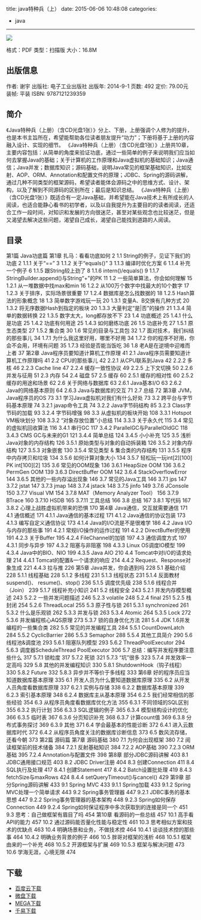 title: java特种兵（上）
date: 2015-06-06 10:48:08
categories:
 - java
---

![](http://img4.douban.com/lpic/s27404397.jpg)

格式：PDF
类型：扫描版
大小：16.8M

<!--more-->

## 出版信息 ##

作者: 谢宇 
出版社: 电子工业出版社
出版年: 2014-9-1
页数: 492
定价: 79.00元
装帧: 平装
ISBN: 9787121239359

## 简介 ##

《Java特种兵（上册）（含CD光盘1张）》分上、下册，上册强调个人修为的提升，也是本书主旨所在，希望能帮助各位读者朋友提升“功力”；下册将基于上册的内容融入设计、实现的细节。
《Java特种兵（上册）（含CD光盘1张）》上册共10章，主要内容包括：从简单的角度来验证功底，通过一些简单的例子来说明我们应当如何去掌握Java的基础；关于计算机的工作原理和Java虚拟机的基础知识；Java通信；Java并发；数据库知识；源码基础，说明Java常见的框架基础知识，比如反射、AOP、ORM、Annotation和配置文件的原理；JDBC、Spring的源码讲解，通过几种不同类型的框架源码，希望读者能体会源码之中的思维方式、设计、架构，以及了解到不同源码的区别所在；最后是知识总结。
《Java特种兵（上册）（含CD光盘1张）》既适合有一定Java基础，并希望能在Java技术上有所成长的人阅读，也适合能静心看书的初学者，以及以自我提升为主要目的的读者阅读，还适合工作一段时间，对知识和发展的方向很迷茫，甚至对某些观念也比较迷茫，但是又渴望去解决这些问题，渴望自己成长，渴望自己能找到道路的人阅读。

## 目录 ##

第1篇 Java功底篇
第1章 扎马：看看功底如何	2
1.1 String的例子，见证下我们的功底	2
1.1.1 关于“==”	3
1.1.2 关于“equals()”	3
1.1.3 编译时优化方案	6
1.1.4 补充一个例子	6
1.1.5 跟String较上劲了	8
1.1.6 intern()/equals()	9
1.1.7 StringBuilder.append()与String“+”的PK	11
1.2 一些简单算法，你会如何理解	15
1.2.1 从一堆数据中找max和min	16
1.2.2 从100万个数字中找最大的10个数字	17
1.2.3 关于排序，实际场景很重要	17
1.2.4 数据库是怎么找数据的	18
1.2.5 Hash算法的形象概念	18
1.3 简单数字游戏玩一玩	20
1.3.1 变量A、B交换有几种方式	20
1.3.2 将无序数据Hash到指定的板块	20
1.3.3 大量判定“是|否”的操作	21
1.3.4 简单的数据转换	22
1.3.5 数字太大，long都存放不下	23
1.4 功底概述	25
1.4.1 什么是功底	25
1.4.2 功底有何用途	25
1.4.3 如何磨练功底	26
1.5 功底补充	27
1.5.1 原生态类型	27
1.5.2 集合类	30
1.6 常见的目录与工具包	32
1.7 面对技术，我们纠结的那些事儿	34
1.7.1 为什么我这里好用，哪里不好用	34
1.7.2 你的程序不好用，你会不会用，环境有问题	35
1.7.3 经验是否能当饭吃	36
1.8 老A是在逆境中迎难而上者	37
第2章 Java程序员要知道计算机工作原理	41
2.1 Java程序员需要知道计算机工作原理吗	41
2.2 CPU的那些事儿	42
2.2.1 从CPU联系到Java	42
2.2.2 多核	46
2.2.3 Cache line	47
2.2.4 缓存一致性协议	49
2.2.5 上下文切换	50
2.2.6 并发与征用	51
2.3 内存	54
2.4 磁盘	57
2.5 缓存	60
2.5.1 缓存的相对性	60
2.5.2 缓存的用途和场景	62
2.6 关于网络与数据库	63
2.6.1 Java基本I/O	63
2.6.2 Java的网络基本原则	64
2.6.3 Java与数据库的交互	71
2.7 总结	72
第3章 JVM，Java程序员的OS	73
3.1 学习Java虚拟机对我们有什么好处	73
3.2 跨平台与字节码基本原理	74
3.2.1 javap命令工具	74
3.2.2 Java字节码结构	85
3.2.3 Class字节码的加载	93
3.2.4 字节码增强	98
3.3 从虚拟机的板块开始	108
3.3.1 Hotspot VM板块划分	108
3.3.2 “对象存放位置”小总结	114
3.3.3 关于永久代	115
3.4 常见的虚拟机回收算法	116
3.4.1 串行GC	117
3.4.2 ParallelGC与ParallelOldGC	118
3.4.3 CMS GC与未来的G1	121
3.4.4 简单总结	124
3.4.5 小小补充	125
3.5 浅析Java对象的内存结构	126
3.5.1 原始类型与对象的自动拆装箱	126
3.5.2 对象内存结构	127
3.5.3 对象嵌套	130
3.5.4 常见类型 & 集合类的内存结构	131
3.5.5 程序中内存拷贝和垃圾	134
3.5.6 如何计算对象大小	134
3.5.7 轻松玩一玩int[2][100] PK int[100][2]	135
3.6 常见的OOM现象	136
3.6.1 HeapSize OOM	136
3.6.2 PermGen OOM	139
3.6.3 DirectBuffer OOM	142
3.6.4 StackOverflowError	144
3.6.5 其他的一些内存溢出现象	146
3.7 常见的Java工具	146
3.7.1 jps	147
3.7.2 jstat	147
3.7.3 jmap	148
3.7.4 jstack	148
3.7.5 jinfo	149
3.7.6 JConsole	150
3.7.7 Visual VM	154
3.7.8 MAT（Memory Analyzer Tool）	156
3.7.9 BTrace	160
3.7.10 HSDB	165
3.7.11 工具总结	166
3.8 总结	167
3.8.1 写代码	167
3.8.2 心理上战胜虚拟机带来的恐惧	170
第4章 Java通信，交互就需要通信	171
4.1 通信概述	171
4.1.1 Java通信的基本过程	171
4.1.2 Java通信的协议包装	173
4.1.3 编写自定义通信协议	173
4.1.4 Java的I/O流是不是很难学	186
4.2 Java I/O与内存的那些事	191
4.2.1 常规I/O操作的运作过程	191
4.2.2 DirectBuffer的使用	191
4.2.3 关于Buffer	195
4.2.4 FileChannel的加锁	197
4.3 通信调度方式	197
4.3.1 同步与异步	197
4.3.2 阻塞与非阻塞	198
4.3.3 Linux OS调度IO模型	199
4.3.4 Java中的BIO、NIO	199
4.3.5 Java AIO	210
4.4 Tomcat中对I/O的请求处理	214
4.4.1 Tomcat的配置&一个请求的响应	214
4.4.2 Request、Response对象生成	221
4.4.3 拉与推	226
第5章 Java并发，你会遇到吗	228
5.1 基础介绍	228
5.1.1 线程基础	228
5.1.2 多线程	231
5.1.3 线程状态	231
5.1.4 反面教材suspend()、
resume()、stop()	236
5.1.5 调度优先级	238
5.1.6 线程合并（Join）	239
5.1.7 线程补充小知识	241
5.2 线程安全	243
5.2.1 并发内存模型概述	243
5.2.2 一些并发问题描述	246
5.2.3 volatile	248
5.2.4 final	251
5.2.5 栈封闭	254
5.2.6 ThreadLocal	255
5.3 原子性与锁	261
5.3.1 synchronized	261
5.3.2 什么是乐观锁	262
5.3.3 并发与锁	263
5.3.4 Atomic	264
5.3.5 Lock	272
5.3.6 并发编程核心AQS原理	273
5.3.7 锁的自身优化方法	281
5.4 JDK 1.6并发编程的一些集合类	282
5.5 常见的并发编程工具	284
5.5.1 CountDownLatch	284
5.5.2 CyclicBarrier	286
5.5.3 Semaphor	288
5.5.4 其他工具简介	290
5.6 线程池&调度池	293
5.6.1 阻塞队列模型	293
5.6.2 ThreadPoolExecutor	294
5.6.3 调度器ScheduleThread PoolExecutor	306
5.7 总结：编写并发程序要注意些什么	317
5.7.1 锁粒度	317
5.7.2 死锁	321
5.7.3 “坑”很多	323
5.7.4 并发效率一定高吗	329
5.8 其他的并发编程知识	330
5.8.1 ShutdownHook（钩子线程）	330
5.8.2 Future	332
5.8.3 异步并不等价于多线程	333
第6章 好的程序员应当知道数据库基本原理	335
6.1 开发人员为什么要知道数据库原理	335
6.2 从开发人员角度看数据库原理	337
6.2.1 实例与存储	338
6.2.2 数据库基本原理	339
6.2.3 索引基本原理	348
6.2.4 数据库主从基本原理	354
6.2.5 我们经常相信的那些经验	354
6.3 从程序员角度看数据库优化方法	355
6.3.1 不同领域的SQL区别	355
6.3.2 执行计划	356
6.3.3 SQL逻辑的例子	365
6.3.4 模型结构设计的优化	366
6.3.5 临时表	367
6.3.6 分页知识补充	368
6.3.7 计算count值	369
6.3.8 分布式事务探讨	369
6.3.9 其他	371
6.4 学会最基本的性能诊断	372
6.4.1 进入云数据库时代	372
6.4.2 从程序员角度关注的数据库诊断信息	373
6.5 数风流存储，还看今朝	373
第2篇 源码篇
第7章 源码基础	380
7.1 为何会出现框架	380
7.2 阅读框架前的技术储备	384
7.2.1 反射基础知识	384
7.2.2 AOP基础	390
7.2.3 ORM基础	395
7.2.4 Annotation与配置文件	398
第8章 部分JDBC源码讲解	403
8.1 JDBC通用接口规范	403
8.2 JDBC Driver注册	404
8.3 创建Connection	411
8.4 SQL执行及处理	417
8.4.1 创建Statement	417
8.4.2 Batch设置批处理	419
8.4.3 fetchSize与maxRows	424
8.4.4 setQueryTimeout()与cancel()	429
第9章 部分Spring源码讲解	433
9.1 Spring MVC	433
9.1.1 Spring加载	433
9.1.2 Spring MVC处理一个简单请求	443
9.2 Spring事务管理器	447
9.2.1 JDBC事务的基本思想	447
9.2.2 Spring事务管理器的基本架构	448
9.2.3 Spring如何保存Connection	449
9.2.4 Spring如何保证程序中多次获取到的连接是同一个	451
9.3 思考：自己做框架有眉目了吗	454
第10章 看源码的一些总结	457
10.1 高手看API的能力	457
10.2 通过源码能否量化性能与稳定性	461
10.3 思考相似方案和技术的优缺点	463
10.4 明确场景和业务，不做技术控	464
10.4.1 谈谈技术控的那些事	464
10.4.2 明确业务背景的例子	466
10.5 胖哥对框架的浅析	468
10.5.1 框架由来的一个补充	468
10.5.2 开源框架与扩展	469
10.5.3 框架与解决问题	473
10.6 学海无涯，心境无限	474

## 下载 ##

+ [百度云下载](http://pan.baidu.com/s/1kT2Fot5)
+ [微盘下载](http://vdisk.weibo.com/s/aADaW4YRPb4RY)
+ [MEGA下载](https://mega.co.nz/#!SANExYQC!SY0pMKgq532Gteuyh0VYogTfW5GrBjjzFz75f7s-mMs)
+ [千易下载](http://1000eb.com/1gg2b)